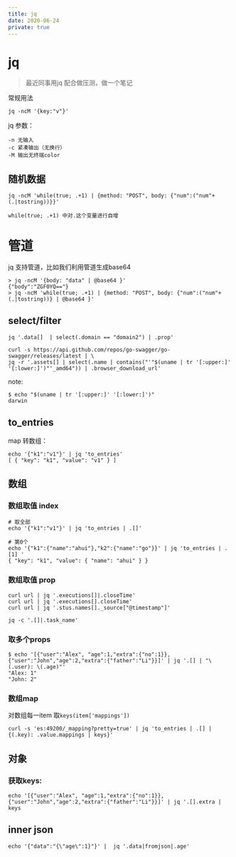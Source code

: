 ```yaml
---
title: jq
date: 2020-06-24
private: true
---
```

# jq
> 最近同事用jq 配合做压测，做一个笔记

常规用法

    jq -ncM '{key:"v"}'

jq 参数：

    -n 无输入
    -c 紧凑输出（无换行）
    -M 输出无终端color

## 随机数据

    jq -ncM 'while(true; .+1) | {method: "POST", body: {"num":("num"+(.|tostring))}}'

    while(true; .+1) 中对.这个变量进行自增

# 管道
jq 支持管道，比如我们利用管道生成base64

    > jq -ncM '{body: "data" | @base64 }'
    {"body":"ZGF0YQ=="}
    > jq -ncM 'while(true; .+1) | {method: "POST", body: {"num":("num"+(.|tostring))} | @base64 }'

## select/filter

    jq '.data[]  | select(.domain == "domain2") | .prop'

    curl -s https://api.github.com/repos/go-swagger/go-swagger/releases/latest | \
    jq -r '.assets[] | select(.name | contains("'"$(uname | tr '[:upper:]' '[:lower:]')"'_amd64")) | .browser_download_url'

note:

    $ echo "$(uname | tr '[:upper:]' '[:lower:]')" 
    darwin

## to_entries
map 转数组：

    echo '{"k1":"v1"}' | jq 'to_entries'
    [ { "key": "k1", "value": "v1" } ]

## 数组

### 数组取值 index
    # 取全部
    echo '{"k1":"v1"}' | jq 'to_entries | .[]'

    # 第0个
    echo '{"k1":{"name":"ahui"},"k2":{"name":"go"}}' | jq 'to_entries | .[1] '
    { "key": "k1", "value": { "name": "ahui" } }


### 数组取值 prop
    curl url | jq '.executions[]|.closeTime'
    curl url | jq '.executions[].closeTime'
    curl url | jq '.stus.names[]._source["@timestamp"]'

    jq -c '.[]|.task_name'

### 取多个props

    $ echo '[{"user":"Alex", "age":1,"extra":{"no":1}},{"user":"John","age":2,"extra":{"father":"Li"}}]' | jq '.[] | "\(.user): \(.age)"'
    "Alex: 1"
    "John: 2"

### 数组map
对数组每一item 取`keys(item['mappings'])`

    curl -s 'es:49200/_mapping?pretty=true' | jq 'to_entries | .[] | {(.key): .value.mappings | keys}'

## 对象
### 获取keys:
    echo '[{"user":"Alex", "age":1,"extra":{"no":1}},{"user":"John","age":2,"extra":{"father":"Li"}}]' | jq '.[].extra | keys

## inner json
    echo '{"data":"{\"age\":1}"}' |  jq '.data|fromjson|.age'
